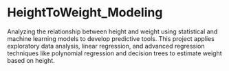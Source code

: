 # HeightToWeight_Modeling
Analyzing the relationship between height and weight using statistical and machine learning models to develop predictive tools. This project applies exploratory data analysis, linear regression, and advanced regression techniques like polynomial regression and decision trees to estimate weight based on height.
